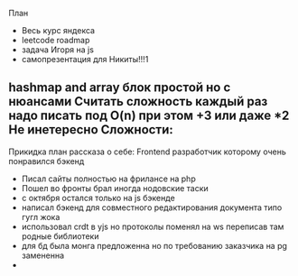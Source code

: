 План
 - Весь курс яндекса
 - leetcode roadmap
 - задача Игоря на js
 - самопрезентация для Никиты!!!1



hashmap and array
блок простой но с нюансами
Считать сложность каждый раз надо писать под O(n) при этом +3 или даже \*2  Не инетересно
Сложности:
 - 



Прикидка план рассказа о себе:
Frontend разработчик которому очень понравился бэкенд
- Писал сайты полностью на фрилансе на php
- Пошел во фронты брал иногда нодовские таски
- с октября остался только на js бэкенде
- написал бэкенд для совместного редактирования документа типо гугл жока
- использовал crdt в yjs но протоколы поменял на ws переписав там родные библиотеки
- для бд была монга предложенна но по требованию заказчика на pg замененна
- 